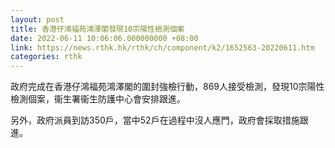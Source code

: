 ```yaml
---
layout: post
title: 香港仔鴻福苑鴻澤閣發現10宗陽性檢測個案
date: 2022-06-11 10:06:06.000000000 +08:00
link: https://news.rthk.hk/rthk/ch/component/k2/1652563-20220611.htm
categories: rthk
---
```


政府完成在香港仔鴻福苑鴻澤閣的圍封強檢行動，869人接受檢測，發現10宗陽性檢測個案，衞生署衞生防護中心會安排跟進。

另外，政府派員到訪350戶，當中52戶在過程中沒人應門，政府會採取措施跟進。
